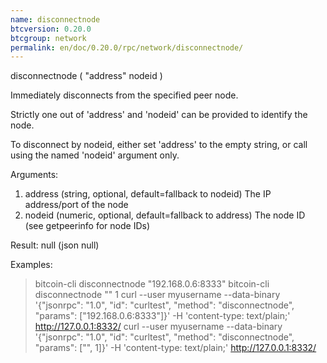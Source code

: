 ```yaml
---
name: disconnectnode
btcversion: 0.20.0
btcgroup: network
permalink: en/doc/0.20.0/rpc/network/disconnectnode/
---
```


disconnectnode ( "address" nodeid )

Immediately disconnects from the specified peer node.

Strictly one out of 'address' and 'nodeid' can be provided to identify the node.

To disconnect by nodeid, either set 'address' to the empty string, or call using the named 'nodeid' argument only.

Arguments:
1. address    (string, optional, default=fallback to nodeid) The IP address/port of the node
2. nodeid     (numeric, optional, default=fallback to address) The node ID (see getpeerinfo for node IDs)

Result:
null    (json null)

Examples:
> bitcoin-cli disconnectnode "192.168.0.6:8333"
> bitcoin-cli disconnectnode "" 1
> curl --user myusername --data-binary '{"jsonrpc": "1.0", "id": "curltest", "method": "disconnectnode", "params": ["192.168.0.6:8333"]}' -H 'content-type: text/plain;' http://127.0.0.1:8332/
> curl --user myusername --data-binary '{"jsonrpc": "1.0", "id": "curltest", "method": "disconnectnode", "params": ["", 1]}' -H 'content-type: text/plain;' http://127.0.0.1:8332/


